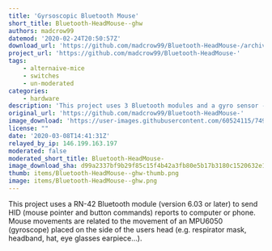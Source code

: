 ```yaml
---
title: 'Gyrsoscopic Bluetooth Mouse'
short_title: Bluetooth-HeadMouse--ghw
authors: madcrow99
datemod: '2020-02-24T20:50:57Z'
download_url: 'https://github.com/madcrow99/Bluetooth-HeadMouse-/archive/master.zip'
project_url: 'https://github.com/madcrow99/Bluetooth-HeadMouse-'
tags:
    - alternaive-mice
    - switches
    - un-moderated
categories:
    - hardware
description: 'This project uses 3 Bluetooth modules and a gyro sensor - and allows with switches to use as a headmouse.'
original_url: 'https://github.com/madcrow99/Bluetooth-HeadMouse-'
image_download: 'https://user-images.githubusercontent.com/60524115/74993637-d3e9ae00-5408-11ea-90e8-a1750409c90b.jpg'
license: ""
date: '2020-03-08T14:41:31Z'
relayed_by_ip: 146.199.163.197
moderated: false
moderated_short_title: Bluetooth-HeadMouse-
image_download_sha: d99a2337bf9b29f85c15f4b42a3fb80e5b17b3180c1520632e1c83a493ca5826
thumb: items/Bluetooth-HeadMouse--ghw-thumb.png
image: items/Bluetooth-HeadMouse--ghw.png
---
```

This project uses a RN-42 Bluetooth module (version 6.03 or later) to send HID (mouse pointer and button commands) reports to computer or phone. Mouse movements are related to the movement of an MPU6050 (gyroscope) placed on the side of the users head (e.g. respirator mask, headband, hat, eye glasses earpiece...). 

